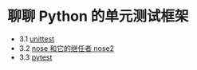 # 聊聊 Python 的单元测试框架

- 3.1 [unittest](unittest.md)
- 3.2 [nose 和它的继任者 nose2](nose.md)
- 3.3 [pytest](pytest.md)
